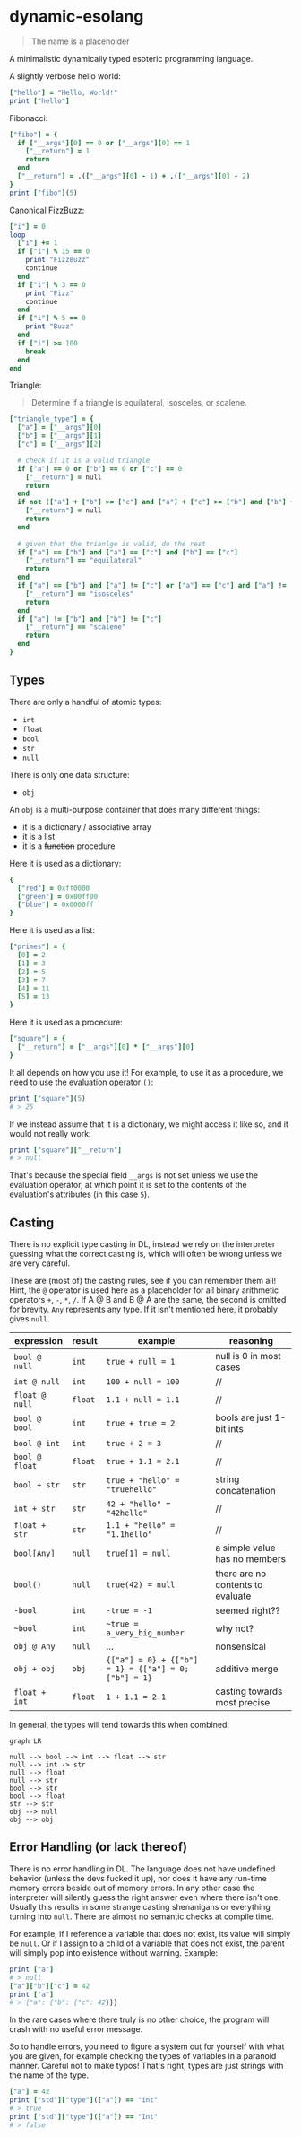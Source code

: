# dynamic-esolang

> The name is a placeholder

A minimalistic dynamically typed esoteric programming language.

A slightly verbose hello world:
```rb
["hello"] = "Hello, World!"
print ["hello"]
```

Fibonacci:
```rb
["fibo"] = {
  if ["__args"][0] == 0 or ["__args"][0] == 1
    ["__return"] = 1
    return
  end
  ["__return"] = .(["__args"][0] - 1) + .(["__args"][0] - 2)
}
print ["fibo"](5)
```

Canonical FizzBuzz:
```rb
["i"] = 0
loop
  ["i"] += 1
  if ["i"] % 15 == 0
    print "FizzBuzz"
    continue
  end
  if ["i"] % 3 == 0
    print "Fizz"
    continue
  end
  if ["i"] % 5 == 0
    print "Buzz"
  end
  if ["i"] >= 100
    break
  end
end
```

Triangle:
> Determine if a triangle is equilateral, isosceles, or scalene.
```rb
["triangle_type"] = {
  ["a"] = ["__args"][0]
  ["b"] = ["__args"][1]
  ["c"] = ["__args"][2]

  # check if it is a valid triangle
  if ["a"] == 0 or ["b"] == 0 or ["c"] == 0
    ["__return"] = null
    return
  end
  if not (["a"] + ["b"] >= ["c"] and ["a"] + ["c"] >= ["b"] and ["b"] + ["c"] >= ["d"])
    ["__return"] = null
    return
  end
  
  # given that the trianlge is valid, do the rest
  if ["a"] == ["b"] and ["a"] == ["c"] and ["b"] == ["c"]
    ["__return"] == "equilateral"
    return
  end
  if ["a"] == ["b"] and ["a"] != ["c"] or ["a"] == ["c"] and ["a"] != ["b"] or ["b"] == ["c"] and ["a"] != ["b"]
    ["__return"] == "isosceles"
    return
  end
  if ["a"] != ["b"] and ["b"] != ["c"]
    ["__return"] == "scalene"
    return
  end
}
```

## Types

There are only a handful of atomic types:
- `int`
- `float`
- `bool`
- `str`
- `null`

There is only one data structure:
- `obj`

An `obj` is a multi-purpose container that does many different things:
- it is a dictionary / associative array
- it is a list
- it is a ~~function~~ procedure

Here it is used as a dictionary:
```rb
{
  ["red"] = 0xff0000
  ["green"] = 0x00ff00
  ["blue"] = 0x0000ff
}
```

Here it is used as a list:
```rb
["primes"] = {
  [0] = 2
  [1] = 3
  [2] = 5
  [3] = 7
  [4] = 11
  [5] = 13
}
```

Here it is used as a procedure:
```rb
["square"] = {
  ["__return"] = ["__args"][0] * ["__args"][0]
}
```

It all depends on how you use it! For example, to use it as a procedure, we need to use the evaluation operator `()`:
```rb
print ["square"](5)
# > 25
```

If we instead assume that it is a dictionary, we might access it like so, and it would not really work:
```rb
print ["square"]["__return"]
# > null
```
That's because the special field `__args` is not set unless we use the evaluation operator, at which point it is set to the contents of the evaluation's attributes (in this case `5`).

## Casting

There is no explicit type casting in DL, instead we rely on the interpreter guessing what the correct casting is, which will often be wrong unless we are very careful.

These are (most of) the casting rules, see if you can remember them all! Hint, the `@` operator is used here as a placeholder for all binary arithmetic operators `+`, `-`, `*`, `/`. If A @ B and B @ A are the same, the second is omitted for brevity. `Any` represents any type. If it isn't mentioned here, it probably gives `null`.

| expression | result | example | reasoning |
| --- | --- | --- | --- |
| `bool @ null` | `int` | `true + null = 1` | null is 0 in most cases |
| `int @ null` | `int` | `100 + null = 100` | // |
| `float @ null` | `float` | `1.1 + null = 1.1` | // |
| `bool @ bool` | `int` | `true + true = 2` | bools are just 1-bit ints |
| `bool @ int` | `int` | `true + 2 = 3` | // |
| `bool @ float` | `float` | `true + 1.1 = 2.1` | //
| `bool + str` | `str` | `true + "hello" = "truehello"` | string concatenation |
| `int + str` | `str` | `42 + "hello" = "42hello"` | // |
| `float + str` | `str` | `1.1 + "hello" = "1.1hello"` | // |
| `bool[Any]` | `null` | `true[1] = null` | a simple value has no members |
| `bool()` | `null` | `true(42) = null` | there are no contents to evaluate |
| `-bool` | `int` | `-true = -1` | seemed right?? |
| `~bool` | `int` | `~true = a_very_big_number` | why not? |
| `obj @ Any` | `null` | ... | nonsensical |
| `obj + obj` | `obj` | `{["a"] = 0} + {["b"] = 1} = {["a"] = 0; ["b"] = 1}` | additive merge |
| `float + int` | `float` | `1 + 1.1 = 2.1` | casting towards most precise |

In general, the types will tend towards this when combined:

```mermaid
graph LR

null --> bool --> int --> float --> str
null --> int -> str
null --> float
null --> str
bool --> str
bool --> float
str --> str
obj --> null
obj --> obj
```

## Error Handling (or lack thereof)

There is no error handling in DL. The language does not have undefined behavior (unless the devs fucked it up), nor does it have any run-time memory errors beside out of memory errors. In any other case the interpreter will silently guess the right answer even where there isn't one. Usually this results in some strange casting shenanigans or everything turning into `null`. There are almost no semantic checks at compile time.

For example, if I reference a variable that does not exist, its value will simply be `null`. Or if I assign to a child of a variable that does not exist, the parent will simply pop into existence without warning. Example:

```rb
print ["a"]
# > null
["a"]["b"]["c"] = 42
print ["a"]
# > {"a": {"b": {"c": 42}}}
```

In the rare cases where there truly is no other choice, the program will crash with no useful error message.

So to handle errors, you need to figure a system out for yourself with what you are given, for example checking the types of variables in a paranoid manner. Careful not to make typos! That's right, types are just strings with the name of the type.

```rb
["a"] = 42
print ["std"]["type"](["a"]) == "int"
# > true
print ["std"]["type"](["a"]) == "Int"
# > false
```
